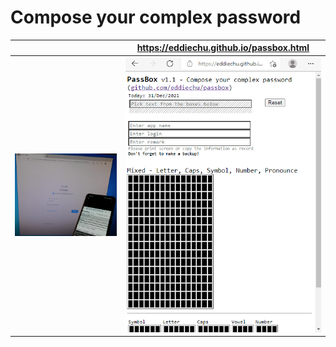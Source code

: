 # Compose your complex password
|| https://eddiechu.github.io/passbox.html |
|---------------|---------------|
|![alt text](https://raw.githubusercontent.com/eddiechu/passbox/main/image/image1.png)|![alt text](https://raw.githubusercontent.com/eddiechu/passbox/main/image/screen1.gif)|
